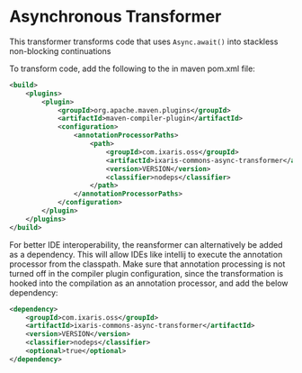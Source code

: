 # Asynchronous Transformer

This transformer transforms code that uses `Async.await()` into stackless non-blocking continuations

To transform code, add the following to the in maven pom.xml file:

```xml
<build>
    <plugins>
        <plugin>
            <groupId>org.apache.maven.plugins</groupId>
            <artifactId>maven-compiler-plugin</artifactId>
            <configuration>
                <annotationProcessorPaths>
                    <path>
                        <groupId>com.ixaris.oss</groupId>
                        <artifactId>ixaris-commons-async-transformer</artifactId>
                        <version>VERSION</version>
                        <classifier>nodeps</classifier>
                    </path>
                </annotationProcessorPaths>
            </configuration>
        </plugin>
    </plugins>
</build>
```

For better IDE interoperability, the reansformer can alternatively be added as a dependency. This will allow IDEs like
intellij to execute the annotation processor from the classpath. Make sure that annotation processing is not turned off 
in the compiler plugin configuration, since the transformation is hooked into the compilation as an annotation processor, 
and add the below dependency:

```xml
<dependency>
    <groupId>com.ixaris.oss</groupId>
    <artifactId>ixaris-commons-async-transformer</artifactId>
    <version>VERSION</version>
    <classifier>nodeps</classifier>
    <optional>true</optional>
</dependency>
```

